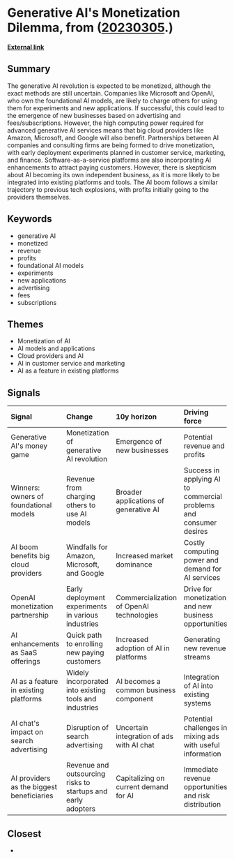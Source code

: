 # __Generative AI's Monetization Dilemma__, from ([20230305](https://kghosh.substack.com/p/20230305).)

__[External link](https://www.axios.com/2023/02/27/chatgpt-generative-ai-money-business-models?utm_source=newsletter&utm_medium=email&utm_campaign=newsletter_axioswhatsnext&stream=science)__



## Summary

The generative AI revolution is expected to be monetized, although the exact methods are still uncertain. Companies like Microsoft and OpenAI, who own the foundational AI models, are likely to charge others for using them for experiments and new applications. If successful, this could lead to the emergence of new businesses based on advertising and fees/subscriptions. However, the high computing power required for advanced generative AI services means that big cloud providers like Amazon, Microsoft, and Google will also benefit. Partnerships between AI companies and consulting firms are being formed to drive monetization, with early deployment experiments planned in customer service, marketing, and finance. Software-as-a-service platforms are also incorporating AI enhancements to attract paying customers. However, there is skepticism about AI becoming its own independent business, as it is more likely to be integrated into existing platforms and tools. The AI boom follows a similar trajectory to previous tech explosions, with profits initially going to the providers themselves.

## Keywords

* generative AI
* monetized
* revenue
* profits
* foundational AI models
* experiments
* new applications
* advertising
* fees
* subscriptions

## Themes

* Monetization of AI
* AI models and applications
* Cloud providers and AI
* AI in customer service and marketing
* AI as a feature in existing platforms

## Signals

| Signal                                    | Change                                                       | 10y horizon                               | Driving force                                                      |
|:------------------------------------------|:-------------------------------------------------------------|:------------------------------------------|:-------------------------------------------------------------------|
| Generative AI's money game                | Monetization of generative AI revolution                     | Emergence of new businesses               | Potential revenue and profits                                      |
| Winners: owners of foundational models    | Revenue from charging others to use AI models                | Broader applications of generative AI     | Success in applying AI to commercial problems and consumer desires |
| AI boom benefits big cloud providers      | Windfalls for Amazon, Microsoft, and Google                  | Increased market dominance                | Costly computing power and demand for AI services                  |
| OpenAI monetization partnership           | Early deployment experiments in various industries           | Commercialization of OpenAI technologies  | Drive for monetization and new business opportunities              |
| AI enhancements as SaaS offerings         | Quick path to enrolling new paying customers                 | Increased adoption of AI in platforms     | Generating new revenue streams                                     |
| AI as a feature in existing platforms     | Widely incorporated into existing tools and industries       | AI becomes a common business component    | Integration of AI into existing systems                            |
| AI chat's impact on search advertising    | Disruption of search advertising                             | Uncertain integration of ads with AI chat | Potential challenges in mixing ads with useful information         |
| AI providers as the biggest beneficiaries | Revenue and outsourcing risks to startups and early adopters | Capitalizing on current demand for AI     | Immediate revenue opportunities and risk distribution              |

## Closest

* 